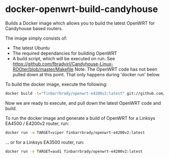 # docker-openwrt-build-candyhouse
Builds a Docker image which allows you to build the latest OpenWRT for Candyhouse based routers.

The image simply consists of:
 - The latest Ubuntu
 - The required dependancies for building OpenWRT
 - A build script, which will be executed on run. See https://github.com/fbradyirl/Candyhouse-Linux-ROOter/blob/master/Makefile
Note: The OpenWRT code has not been pulled down at this point. That only happens during 'docker run' below.

To build the docker image, execute the following:

```bash
docker build -t="finbarrbrady/openwrt-e4200v2:latest" git://github.com/fbradyirl/docker-openwrt-build-candyhouse
```
Now we are ready to execute, and pull down the latest OpenWRT code and build.

To run the docker image and generate a build of OpenWRT for a Linksys EA4500 / E4200v2 router, run:
```bash
docker run -e TARGET=viper finbarrbrady/openwrt-e4200v2:latest
```

... or for a Linksys EA3500 router, run:
```bash
docker run -e TARGET=audi finbarrbrady/openwrt-e4200v2:latest
```
